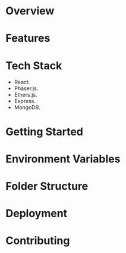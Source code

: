 # Overview

# Features

# Tech Stack
- React.
- Phaser.js.
- Ethers.js.
- Express.
- MongoDB.

# Getting Started
# Environment Variables
# Folder Structure
# Deployment
# Contributing